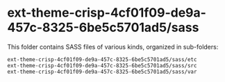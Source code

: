 # ext-theme-crisp-4cf01f09-de9a-457c-8325-6be5c5701ad5/sass

This folder contains SASS files of various kinds, organized in sub-folders:

    ext-theme-crisp-4cf01f09-de9a-457c-8325-6be5c5701ad5/sass/etc
    ext-theme-crisp-4cf01f09-de9a-457c-8325-6be5c5701ad5/sass/src
    ext-theme-crisp-4cf01f09-de9a-457c-8325-6be5c5701ad5/sass/var
